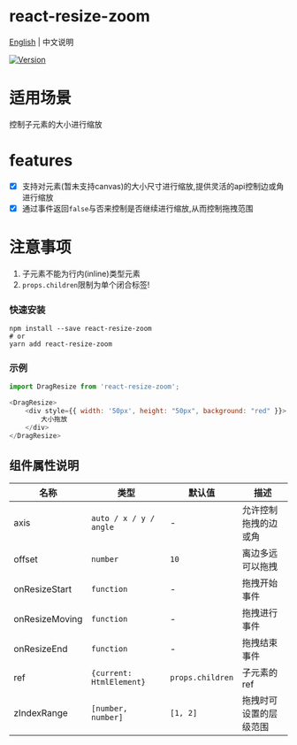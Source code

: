 # react-resize-zoom

[English](./README.md) | 中文说明

[![Version](https://img.shields.io/badge/version-1.0.2-green)](https://www.npmjs.com/package/react-resize-zoom)

# 适用场景

控制子元素的大小进行缩放

# features

- [x] 支持对元素(暂未支持canvas)的大小尺寸进行缩放,提供灵活的api控制边或角进行缩放
- [x] 通过事件返回`false`与否来控制是否继续进行缩放,从而控制拖拽范围

# 注意事项

1. 子元素不能为行内(inline)类型元素
2. `props.children`限制为单个闭合标签!

### 快速安装
```
npm install --save react-resize-zoom
# or
yarn add react-resize-zoom
```

### 示例
```javascript
import DragResize from 'react-resize-zoom';

<DragResize>
    <div style={{ width: '50px', height: "50px", background: "red" }}>
        大小拖放
    </div>
</DragResize>
```

## 组件属性说明

| 名称                          | 类型                  | 默认值                                                         | 描述                                                                                                      |
| ----------------------------- | --------------------- | -------------------------------------------------------------- | --------------------------------------------------------------------------------------------------------- |
| axis                          | `auto / x / y / angle`            | -                                                  | 允许控制拖拽的边或角                                                                                  |
| offset                        | `number`                          | `10`                                               | 离边多远可以拖拽                                                                              |
| onResizeStart                 | `function`                        | -                                                  | 拖拽开始事件                                                                                          |
| onResizeMoving                | `function`                        | -                                                  | 拖拽进行事件                      |
| onResizeEnd                   | `function`                        | -                                                  | 拖拽结束事件                                                                                  |
| ref                           | `{current: HtmlElement}`          | `props.children`                                   | 子元素的ref                                                                              |
| zIndexRange                   | `[number, number]`                | `[1, 2]`                                          | 拖拽时可设置的层级范围                                                                                          |



